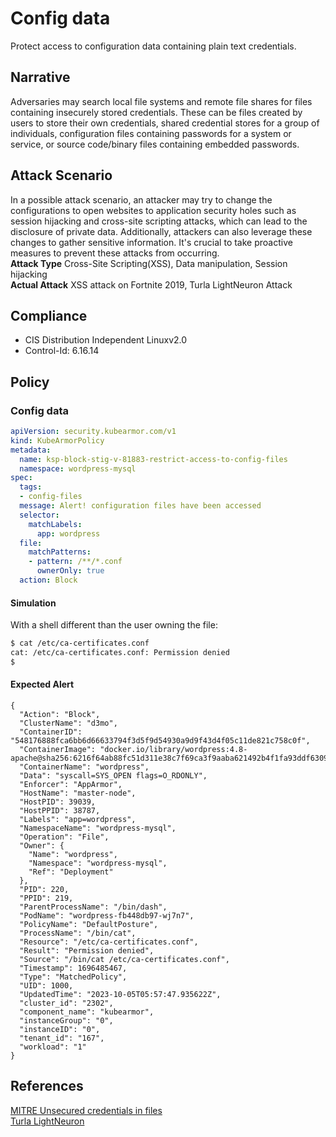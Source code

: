 # Config data
Protect access to configuration data containing plain text credentials.

## Narrative
Adversaries may search local file systems and remote file shares for files containing insecurely stored credentials. These can be files created by users to store their own credentials, shared credential stores for a group of individuals, configuration files containing passwords for a system or service, or source code/binary files containing embedded passwords.

## Attack Scenario
In a possible attack scenario, an attacker may try to change the configurations to open websites to application security holes such as session hijacking and cross-site scripting attacks, which can lead to the disclosure of private data. Additionally, attackers can also leverage these changes to gather sensitive information. It's crucial to take proactive measures to prevent these attacks from occurring.<br /> **Attack Type** Cross-Site Scripting(XSS), Data manipulation, Session hijacking<br /> **Actual Attack** XSS attack on Fortnite 2019, Turla LightNeuron Attack

## Compliance
- CIS Distribution Independent Linuxv2.0
- Control-Id: 6.16.14

## Policy
### Config data
```yaml
apiVersion: security.kubearmor.com/v1
kind: KubeArmorPolicy
metadata:
  name: ksp-block-stig-v-81883-restrict-access-to-config-files
  namespace: wordpress-mysql
spec:
  tags:
  - config-files
  message: Alert! configuration files have been accessed
  selector:
    matchLabels:
      app: wordpress
  file:
    matchPatterns:
    - pattern: /**/*.conf
      ownerOnly: true
  action: Block
```
#### Simulation

With a shell different than the user owning the file:
```sh
$ cat /etc/ca-certificates.conf                                                                                         
cat: /etc/ca-certificates.conf: Permission denied                                                                       
$                                                   
```

#### Expected Alert
```
{
  "Action": "Block",
  "ClusterName": "d3mo",
  "ContainerID": "548176888fca6bb6d66633794f3d5f9d54930a9d9f43d4f05c11de821c758c0f",
  "ContainerImage": "docker.io/library/wordpress:4.8-apache@sha256:6216f64ab88fc51d311e38c7f69ca3f9aaba621492b4f1fa93ddf63093768845",
  "ContainerName": "wordpress",
  "Data": "syscall=SYS_OPEN flags=O_RDONLY",
  "Enforcer": "AppArmor",
  "HostName": "master-node",
  "HostPID": 39039,
  "HostPPID": 38787,
  "Labels": "app=wordpress",
  "NamespaceName": "wordpress-mysql",
  "Operation": "File",
  "Owner": {
    "Name": "wordpress",
    "Namespace": "wordpress-mysql",
    "Ref": "Deployment"
  },
  "PID": 220,
  "PPID": 219,
  "ParentProcessName": "/bin/dash",
  "PodName": "wordpress-fb448db97-wj7n7",
  "PolicyName": "DefaultPosture",
  "ProcessName": "/bin/cat",
  "Resource": "/etc/ca-certificates.conf",
  "Result": "Permission denied",
  "Source": "/bin/cat /etc/ca-certificates.conf",
  "Timestamp": 1696485467,
  "Type": "MatchedPolicy",
  "UID": 1000,
  "UpdatedTime": "2023-10-05T05:57:47.935622Z",
  "cluster_id": "2302",
  "component_name": "kubearmor",
  "instanceGroup": "0",
  "instanceID": "0",
  "tenant_id": "167",
  "workload": "1"
}
```

## References
[MITRE Unsecured credentials in files](https://attack.mitre.org/techniques/T1552/001/)<br />[Turla LightNeuron](https://www.welivesecurity.com/2019/05/07/turla-lightneuron-email-too-far/)<br />



